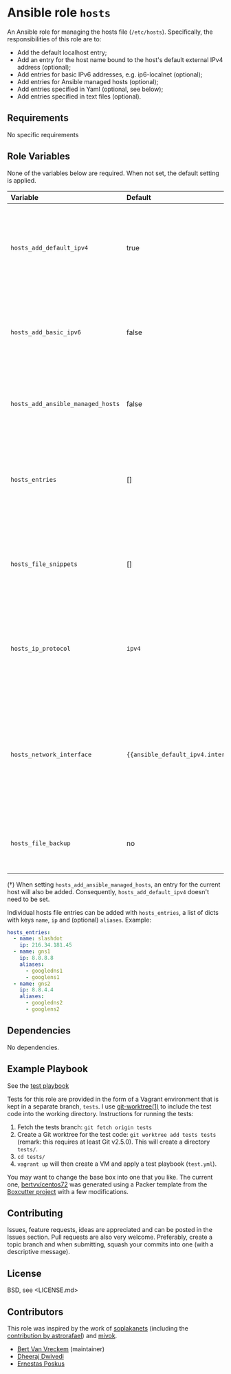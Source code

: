 # Ansible role `hosts`

An Ansible role for managing the hosts file (`/etc/hosts`). Specifically, the responsibilities of this role are to:

- Add the default localhost entry;
- Add an entry for the host name bound to the host's default external IPv4 address (optional);
- Add entries for basic IPv6 addresses, e.g. ip6-localnet (optional);
- Add entries for Ansible managed hosts (optional);
- Add entries specified in Yaml (optional, see below);
- Add entries specified in text files (optional).

## Requirements

No specific requirements

## Role Variables

None of the variables below are required. When not set, the default setting is applied.

| Variable                          | Default                              | Comments                                                                                                          |
| :---                              | :---                                 | :---                                                                                                              |
| `hosts_add_default_ipv4`          | true                                 | If true, an entry for the host name is added, bound to the host's default IPv4 address.                           |
| `hosts_add_basic_ipv6`            | false                                | If true, basic IPv6 entries are added (e.g. localhost6, ip6-localnet, etc.)                                       |
| `hosts_add_ansible_managed_hosts` | false                                | If true, an entry for hosts managed by Ansible is added. (†)                                                      |
| `hosts_entries`                   | []                                   | A list of dicts with custom entries to be added to the hosts file. See below for an example.                      |
| `hosts_file_snippets`             | []                                   | A list of files containing host file snippets to be added to the hosts file verbatim.                             |
| `hosts_ip_protocol`               | `ipv4`                               | When adding Ansible managed hosts, this specifies the IP protocol (`ipv4` or `ipv6`)                              |
| `hosts_network_interface`         | `{{ansible_default_ipv4.interface}}` | When adding Ansible managed hosts, this specifies the network interface for which the IP address should be added. |
| `hosts_file_backup`               | no                                   | If yes, backup of host file is created with timestamp                                                             |
|                                   |                                      |                                                                                                                   |

(†) When setting `hosts_add_ansible_managed_hosts`, an entry for the current host will also be added. Consequently, `hosts_add_default_ipv4` doesn't need to be set.

Individual hosts file entries can be added with `hosts_entries`, a list of dicts with keys `name`, `ip` and (optional) `aliases`. Example:

```Yaml
hosts_entries:
  - name: slashdot
    ip: 216.34.181.45
  - name: gns1
    ip: 8.8.8.8
    aliases:
      - googledns1
      - googlens1
  - name: gns2
    ip: 8.8.4.4
    aliases:
      - googledns2
      - googlens2
```

## Dependencies

No dependencies.

## Example Playbook

See the [test playbook](https://github.com/bertvv/ansible-role-hosts/blob/tests/test.yml)

Tests for this role are provided in the form of a Vagrant environment that is kept in a separate branch, `tests`. I use [git-worktree(1)](https://git-scm.com/docs/git-worktree) to include the test code into the working directory. Instructions for running the tests:

1. Fetch the tests branch: `git fetch origin tests`
2. Create a Git worktree for the test code: `git worktree add tests tests` (remark: this requires at least Git v2.5.0). This will create a directory `tests/`.
3. `cd tests/`
4. `vagrant up` will then create a VM and apply a test playbook (`test.yml`).

You may want to change the base box into one that you like. The current one, [bertvv/centos72](https://atlas.hashicorp.com/bertvv/boxes/centos72) was generated using a Packer template from the [Boxcutter project](https://github.com/boxcutter/centos) with a few modifications.

## Contributing

Issues, feature requests, ideas are appreciated and can be posted in the Issues section. Pull requests are also very welcome. Preferably, create a topic branch and when submitting, squash your commits into one (with a descriptive message).

## License

BSD, see <LICENSE.md>

## Contributors

This role was inspired by the work of [soplakanets](https://github.com/soplakanets/ansible-role-hosts/) (including the [contribution by astrorafael](https://github.com/soplakanets/ansible-role-hosts/pull/1/files)) and [mivok](https://github.com/mivok/ansible-hosts/).

- [Bert Van Vreckem](https://github.com/bertvv/) (maintainer)
- [Dheeraj Dwivedi](https://github.com/dheerajdwivedi)
- [Ernestas Poskus](https://github.com/ernestas-poskus)
